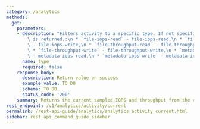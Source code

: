 ```yaml
---
category: /analytics
methods:
  get:
    parameters:
    - description: "Filters activity to a specific type. If not specified, all activity\
        \ is returned.:\n * `file-iops-read` - file-iops-read,\n * `file-iops-write`\
        \ - file-iops-write,\n * `file-throughput-read` - file-throughput-read,\n\
        \ * `file-throughput-write` - file-throughput-write,\n * `metadata-iops-read`\
        \ - metadata-iops-read,\n * `metadata-iops-write` - metadata-iops-write"
      name: type
      required: false
    response_body:
      description: Return value on success
      example_value: TO DO
      schema: TO DO
      status_code: '200'
    summary: Returns the current sampled IOPS and throughput from the cluster.
rest_endpoint: /v1/analytics/activity/current
permalink: /rest-api-guide/analytics/analytics_activity_current.html
sidebar: rest_api_command_guide_sidebar
---
```


